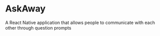 # AskAway
A React Native application that allows people to communicate with each other through question prompts
